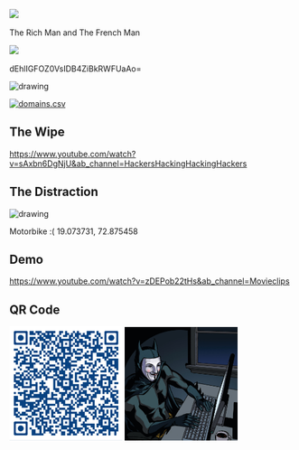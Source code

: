 
![](https://www.magicalquote.com/wp-content/uploads/2015/06/You-dont-take-down-a-conglomerate-by-shooting-them-in-the-heart.-Thats-the-thing-about-conglomerates-they-dont-have-hearts.jpg)

The Rich Man and The French Man

![](https://rogermooresmovienation.files.wordpress.com/2018/08/pap4.jpg)

dEhlIGFOZ0VsIDB4ZiBkRWFUaAo=

<img src="https://thumbs.dreamstime.com/b/sticker-cartoon-scared-old-man-pointing-creative-150426643.jpg" alt="drawing" style="width:200px;"/>


[![domains.csv](https://www.pngall.com/wp-content/uploads/12/Paper-Plane-Fly.png)](https://www.youtube.com/watch?v=s-7pyIxz8Qg&ab_channel=RottenTomatoesClassicTrailers)

## The Wipe

https://www.youtube.com/watch?v=sAxbn6DgNjU&ab_channel=HackersHackingHackingHackers

## The Distraction

<img src="https://www.bhphotovideo.com/images/images1500x1500/victorinox_0_9410_3uus2_pocket_knife_hunter_pro_1355478.jpg" alt="drawing" style="width:200px;"/>

Motorbike :( 19.073731, 72.875458

## Demo

https://www.youtube.com/watch?v=zDEPob22tHs&ab_channel=Movieclips

## QR Code

<img src="QR.png" alt="drawing" style="width:200px;"/>

<img src="bm.jpg" alt="drawing" style="width:200px;"/>
